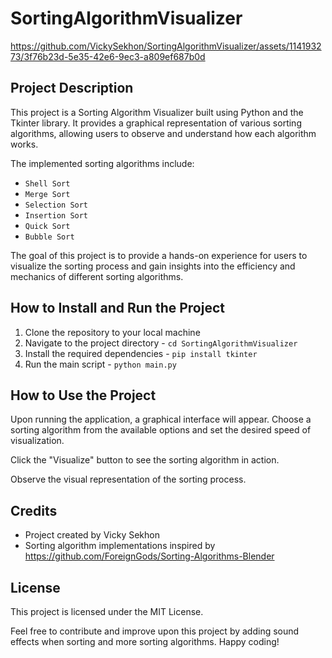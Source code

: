 # SortingAlgorithmVisualizer

https://github.com/VickySekhon/SortingAlgorithmVisualizer/assets/114193273/3f76b23d-5e35-42e6-9ec3-a809ef687b0d

## Project Description
This project is a Sorting Algorithm Visualizer built using Python and the Tkinter library. It provides a graphical representation of various sorting algorithms, allowing users to observe and understand how each algorithm works.

The implemented sorting algorithms include:

- ```Shell Sort```
- ```Merge Sort```
- ```Selection Sort```
- ```Insertion Sort```
- ```Quick Sort```
- ```Bubble Sort```

The goal of this project is to provide a hands-on experience for users to visualize the sorting process and gain insights into the efficiency and mechanics of different sorting algorithms.

## How to Install and Run the Project

1. Clone the repository to your local machine
2. Navigate to the project directory - ```cd SortingAlgorithmVisualizer```
3. Install the required dependencies - ```pip install tkinter```
4. Run the main script - ```python main.py```

## How to Use the Project

Upon running the application, a graphical interface will appear. Choose a sorting algorithm from the available options and set the desired speed of visualization.

Click the "Visualize" button to see the sorting algorithm in action.

Observe the visual representation of the sorting process.

## Credits
- Project created by Vicky Sekhon
- Sorting algorithm implementations inspired by https://github.com/ForeignGods/Sorting-Algorithms-Blender

## License
This project is licensed under the MIT License.

Feel free to contribute and improve upon this project by adding sound effects when sorting and more sorting algorithms. Happy coding!
